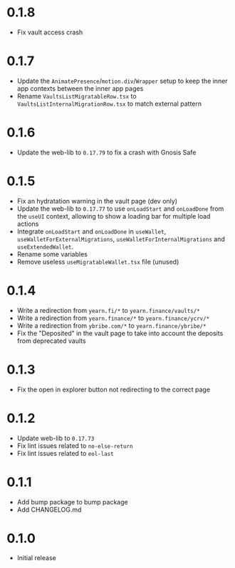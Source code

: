 # 0.1.8
- Fix vault access crash

# 0.1.7
- Update the `AnimatePresence`/`motion.div`/`Wrapper` setup to keep the inner app contexts between the inner app pages
- Rename `VaultsListMigratableRow.tsx` to `VaultsListInternalMigrationRow.tsx` to match external pattern

# 0.1.6
- Update the web-lib to `0.17.79` to fix a crash with Gnosis Safe

# 0.1.5
- Fix an hydratation warning in the vault page (dev only)
- Update the web-lib to `0.17.77` to use `onLoadStart` and `onLoadDone` from the `useUI` context, allowing to show a loading bar for multiple load actions
- Integrate `onLoadStart` and `onLoadDone` in `useWallet`, `useWalletForExternalMigrations`, `useWalletForInternalMigrations` and `useExtendedWallet`.
- Rename some variables
- Remove useless `useMigratableWallet.tsx` file (unused)

# 0.1.4
- Write a redirection from `yearn.fi/*` to `yearn.finance/vaults/*`
- Write a redirection from `yearn.finance/*` to `yearn.finance/ycrv/*`
- Write a redirection from `ybribe.com/*` to `yearn.finance/ybribe/*`
- Fix the "Deposited" in the vault page to take into account the deposits from deprecated vaults

# 0.1.3
- Fix the open in explorer button not redirecting to the correct page

# 0.1.2
- Update web-lib to `0.17.73`
- Fix lint issues related to `no-else-return`
- Fix lint issues related to `eol-last`

# 0.1.1
- Add bump package to bump package
- Add CHANGELOG.md

# 0.1.0
- Initial release